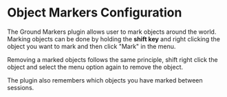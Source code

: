 # Object Markers Configuration

The Ground Markers plugin allows user to mark objects around the world. Marking objects can be done by holding the **shift key** and right clicking the object you want to mark and then click "Mark" in the menu.

Removing a marked objects follows the same principle, shift right click the object and select the menu option again to remove the object.

The plugin also remembers which objects you have marked between sessions.
